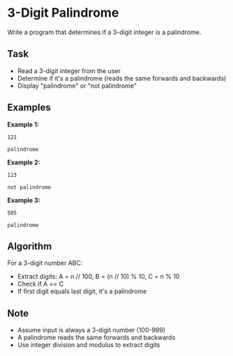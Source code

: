 # 3-Digit Palindrome

Write a program that determines if a 3-digit integer is a palindrome.

## Task
- Read a 3-digit integer from the user
- Determine if it's a palindrome (reads the same forwards and backwards)
- Display "palindrome" or "not palindrome"

## Examples
**Example 1:**
```
121
```
```
palindrome
```

**Example 2:**
```
123
```
```
not palindrome
```

**Example 3:**
```
505
```
```
palindrome
```


## Algorithm
For a 3-digit number ABC:
- Extract digits: A = n // 100, B = (n // 10) % 10, C = n % 10
- Check if A == C
- If first digit equals last digit, it's a palindrome

## Note
- Assume input is always a 3-digit number (100-999)
- A palindrome reads the same forwards and backwards
- Use integer division and modulus to extract digits
